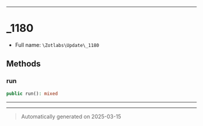 ***

# _1180





* Full name: `\Zotlabs\Update\_1180`




## Methods


### run



```php
public run(): mixed
```












***


***
> Automatically generated on 2025-03-15
